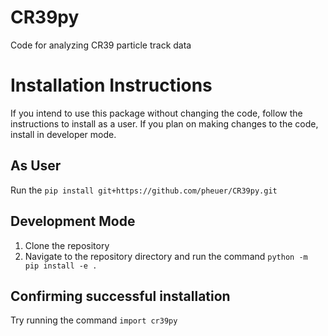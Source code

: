 # CR39py
Code for analyzing CR39 particle track data

# Installation Instructions
If you intend to use this package without changing the code, follow the instructions to install as a user. If you plan on making changes to the code, install in developer mode. 

## As User

Run the 
`pip install git+https://github.com/pheuer/CR39py.git`

## Development Mode
1. Clone the repository
2. Navigate to the repository directory and run the command `python -m pip install -e .`


## Confirming successful installation
Try running the command 
`import cr39py`
